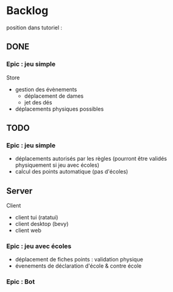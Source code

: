 # Backlog

position dans tutoriel :

## DONE

### Epic : jeu simple

Store
- gestion des évènements 
  - déplacement de dames
  - jet des dés
- déplacements physiques possibles 

## TODO

### Epic : jeu simple

- déplacements autorisés par les règles (pourront être validés physiquement si jeu avec écoles)
- calcul des points automatique (pas d'écoles)

Server
- 

Client
- client tui (ratatui)
- client desktop (bevy)
- client web

### Epic : jeu avec écoles
- déplacement de fiches points : validation physique
- évenements de déclaration d'école & contre école

### Epic : Bot
